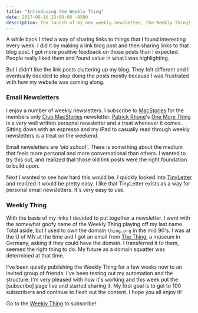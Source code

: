 ```yaml
---
title: "Introducing the Weekly Thing"
date: 2017-06-16 23:00:00 -0500
description: The launch of my new weekly newsletter, the Weekly Thing!
---
```


A while back I tried a way of sharing links to things that I found interesting every week. I did it by making a link blog post and then sharing links to that blog post. I got more positive feedback on those posts than I expected. People really liked them and found value in what I was highlighting.

But I didn't like the link posts cluttering up my blog. They felt different and I eventually decided to stop doing the posts mostly because I was frustrated with how my website was coming along.

### Email Newsletters

I enjoy a number of weekly newsletters. I subscribe to [MacStories][] for the members only [Club MacStories][club] newsletter. [Patrick Rhone][pr]'s [One More Thing][omt] is a very well written personal newsletter and a treat whenever it comes. Sitting down with an espresso and my iPad to casually read through weekly newsletters is a treat on the weekend.

Email newsletters are *'old school'*. There is something about the medium that feels more personal and more conversational than others. I wanted to try this out, and realized that those old link posts were the right foundation to build upon.

Next I wanted to see how hard this would be. I quickly looked into [TinyLetter][tl] and realized it would be pretty easy. I like that TinyLetter exists as a way for personal email newsletters. It's very easy to use.

### Weekly Thing

With the basis of my links I decided to put together a newsletter. I went with the somewhat goofy name of the Weekly Thing playing off my last name. Total aside, but I used to own the domain `thing.org` in the mid 90's. I was at the U of MN at the time and I got an email from [The Thing][tt], a museum in Germany, asking if they could have the domain. I transferred it to them, seemed the right thing to do. My future as a domain squatter was determined at that time. 

I've been quietly publishing the Weekly Thing for a few weeks now to an invited group of friends. I've been testing out my automation and the structure. I'm very pleased with how it's working and this week put the [subscribe] page live and started sharing it. My first goal is to get to 100 subscribers and continue to flesh out the content. I hope you all enjoy it!

Go to the [Weekly Thing][wt] to subscribe!

[macstories]: https://www.macstories.net
[club]: https://club.macstories.net/
[tt]: http://thing.org
[tl]: https://tinyletter.com
[omt]: http://tinyletter.com/patrickrhone/
[pr]: http://patrickrhone.com
[wt]: http://thingelstad.com/weekly-thing/